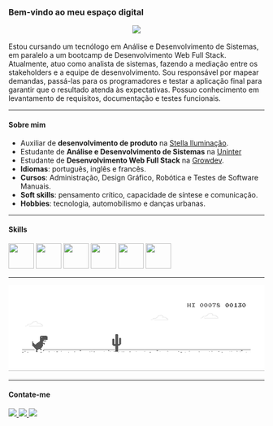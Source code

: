 ### Bem-vindo ao meu espaço digital

<p align="center"><img width=50% src="https://wompampsupport.azureedge.net/fetchimage?siteId=7575&v=2&jpgQuality=100&width=700&url=https%3A%2F%2Fi.kym-cdn.com%2Fentries%2Ficons%2Ffacebook%2F000%2F021%2F807%2Fig9OoyenpxqdCQyABmOQBZDI0duHk2QZZmWg2Hxd4ro.jpg"></p>

Estou cursando um tecnólogo em Análise e Desenvolvimento de Sistemas, em paralelo a um bootcamp de 
Desenvolvimento Web Full Stack. Atualmente, atuo como analista de sistemas, fazendo a mediação entre os 
stakeholders e a equipe de desenvolvimento. Sou responsável por mapear demandas, passá-las para os 
programadores e testar a aplicação final para garantir que o resultado atenda às expectativas. Possuo conhecimento 
em levantamento de requisitos, documentação e testes funcionais.

<hr>

#### Sobre mim

- Auxiliar de **desenvolvimento de produto** na [Stella Iluminação](https://stella.com.br/).
- Estudante de **Análise e Desenvolvimento de Sistemas** na [Uninter](https://www.uninter.com/graduacao/a-distancia/?gad_source=1&gclid=CjwKCAiA2JG9BhAuEiwAH_zf3i2xlBFYr25Bunsh96NdNV040IKLhjCjm6R0YJ5AWbTqMrKCmiEN9RoCAKYQAvD_BwE&gclsrc=aw.ds)
- Estudante de **Desenvolvimento Web Full Stack** na [Growdev](https://www.growdev.com.br/).
- **Idiomas**: português, inglês e francês.
- **Cursos**: Administração, Design Gráfico, Robótica e  Testes de Software Manuais.
- **Soft skills**: pensamento crítico, capacidade de síntese e comunicação.
- **Hobbies**: tecnologia, automobilismo e danças urbanas.

<hr>

#### Skills

<div style="display: inline">
  <img width="50" height="50" src="https://cdn.jsdelivr.net/gh/devicons/devicon@latest/icons/html5/html5-original.svg" />
  <img width="50" height="50" src="https://cdn.jsdelivr.net/gh/devicons/devicon@latest/icons/css3/css3-original.svg" />
  <img width="50" height="50" src="https://cdn.jsdelivr.net/gh/devicons/devicon@latest/icons/javascript/javascript-original.svg" />
  <img width="50" height="50" src="https://img.icons8.com/?size=100&id=wpZmKzk11AzJ&format=png&color=000000" />
  <img width="50" height="50" src="https://img.icons8.com/?size=100&id=wPohyHO_qO1a&format=png&color=000000" />
  <img width="50" height="50" src="https://cdn.jsdelivr.net/gh/devicons/devicon@latest/icons/bootstrap/bootstrap-original.svg" />
</div>

<hr>

![Dino](https://raw.githubusercontent.com/arjunMee/arjunMee/master/dino.gif?token=AQWYXGQBQLHFPDHPO7E2UOLAUYRTI)

<hr>

#### Contate-me

<div style="display: inline" align= "center">
  <a href="https://wa.me/5551986008003" target="_blank">
    <img width"50" height"50" src="https://img.shields.io/badge/WhatsApp-25D366?style=for-the-badge&logo=whatsapp&logoColor=white" />
  </a>
  <a href="https://www.linkedin.com/in/pedro-feld/" target="_blank">
    <img width"50" height"50" src="https://img.shields.io/badge/LinkedIn-0077B5?style=for-the-badge&logo=linkedin&logoColor=white" />
  </a>
   <a href="mailto:pedro.gael.feld@gmail.com" target="_blank">
    <img width"50" height"50" src="https://img.shields.io/badge/Gmail-D14836?style=for-the-badge&logo=gmail&logoColor=white" />
  </a>
</div>
